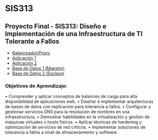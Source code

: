 # SIS313
## Proyecto Final - SIS313: Diseño e Implementación de una Infraestructura de TI Tolerante a Fallos
- [Balanceador/Proxy](./Proxy_Balanceador/Proxy.md)
- [Aplicación 1](./App1/APP1.md)
- [Aplicación 2](./App2/APP2.md)
- [Base de Datos 1 (Maestro)](./BD1/BD1.md)
- [Base de Datos 2 (Esclavo)](./BD2/BD2.md)

### Objetivos de Aprendizaje:
• Comprender y aplicar conceptos de balanceo de carga para alta disponibilidad de
aplicaciones web.
• Diseñar e implementar arquitecturas de bases de datos con replicación para
tolerancia a fallos.
• Configurar y gestionar servicios DNS para la resolución de nombres en una
infraestructura.
• Demostrar habilidades en la virtualización y gestión de máquinas virtuales o hosts
físicos.
• Aplicar técnicas de hardening y optimización de servicios de red críticos.
• Implementar soluciones de tolerancia a fallos a nivel de almacenamiento y
software.
